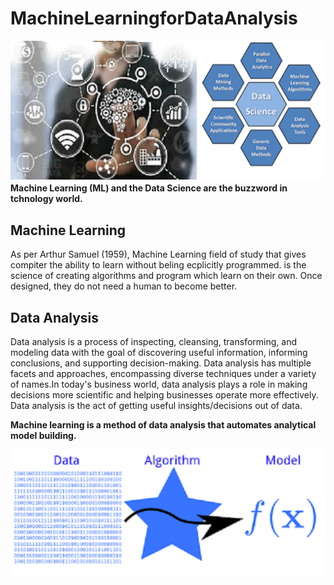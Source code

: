 # MachineLearningforDataAnalysis
![image.png](images/combine.png)
__Machine Learning (ML) and the Data Science are the buzzword in tchnology world.__ 

## Machine Learning
As per Arthur Samuel (1959), Machine Learning field of study that gives compiter the ability to learn without beling ecplicitly programmed.
is the science of creating algorithms and program which learn on their own. Once designed, they do not need a human to become better.

## Data Analysis
Data analysis is a process of inspecting, cleansing, transforming, and modeling data with the goal of discovering useful information, informing conclusions, and supporting decision-making. Data analysis has multiple facets and approaches, encompassing diverse techniques under a variety of names.In today's business world, data analysis plays a role in making decisions more scientific and helping businesses operate more effectively.
Data analysis is the act of getting useful insights/decisions out of data. 

__Machine learning is a method of data analysis that automates analytical model building.__

![image.png](images/Data_algorothom.png)

